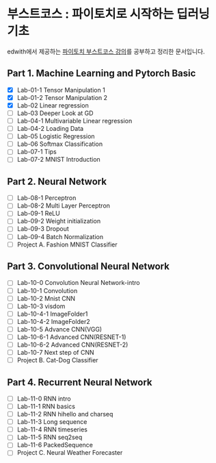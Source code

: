 # 부스트코스 : 파이토치로 시작하는 딥러닝 기초

edwith에서 제공하는 [파이토치 부스트코스 강의](https://www.edwith.org/boostcourse-dl-pytorch)를 공부하고 정리한 문서입니다.

## Part 1. Machine Learning and Pytorch Basic

- [x] Lab-01-1 Tensor Manipulation 1
- [x] Lab-01-2 Tensor Manipulation 2
- [x] Lab-02 Linear regression
- [ ] Lab-03 Deeper Look at GD
- [ ] Lab-04-1 Multivariable Linear regression
- [ ] Lab-04-2 Loading Data
- [ ] Lab-05 Logistic Regression
- [ ] Lab-06 Softmax Classification
- [ ] Lab-07-1 Tips
- [ ] Lab-07-2 MNIST Introduction

## Part 2. Neural Network

- [ ] Lab-08-1 Perceptron
- [ ] Lab-08-2 Multi Layer Perceptron
- [ ] Lab-09-1 ReLU
- [ ] Lab-09-2 Weight initialization
- [ ] Lab-09-3 Dropout
- [ ] Lab-09-4 Batch Normalization
- [ ] Project A. Fashion MNIST Classifier

## Part 3. Convolutional Neural Network

- [ ] Lab-10-0 Convolution Neural Network-intro
- [ ] Lab-10-1 Convolution
- [ ] Lab-10-2 Mnist CNN
- [ ] Lab-10-3 visdom
- [ ] Lab-10-4-1 ImageFolder1
- [ ] Lab-10-4-2 ImageFolder2
- [ ] Lab-10-5 Advance CNN(VGG)
- [ ] Lab-10-6-1 Advanced CNN(RESNET-1)
- [ ] Lab-10-6-2 Advanced CNN(RESNET-2)
- [ ] Lab-10-7 Next step of CNN
- [ ] Project B. Cat-Dog Classifier

## Part 4. Recurrent Neural Network

- [ ] Lab-11-0 RNN intro
- [ ] Lab-11-1 RNN basics
- [ ] Lab-11-2 RNN hihello and charseq
- [ ] Lab-11-3 Long sequence
- [ ] Lab-11-4 RNN timeseries
- [ ] Lab-11-5 RNN seq2seq
- [ ] Lab-11-6 PackedSequence
- [ ] Project C. Neural Weather Forecaster
